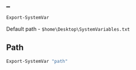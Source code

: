 ## _

```powershell
Export-SystemVar
```

Default path - `$home\Desktop\SystemVariables.txt`

## Path

```powershell
Export-SystemVar "path"
```

